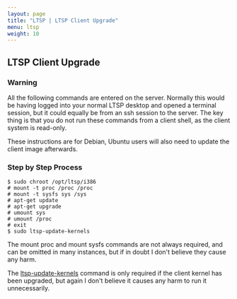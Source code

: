 ```yaml
---
layout: page
title: "LTSP | LTSP Client Upgrade"
menu: ltsp
weight: 10
---
```


## LTSP Client Upgrade

### Warning

All the following commands are entered on the server.  Normally this would be having logged into your normal LTSP desktop and opened a terminal session, but it could equally be from an ssh session to the server.  The key thing is that you do not run these commands from a client shell, as the client system is read-only.

These instructions are for Debian, Ubuntu users will also need to update the client image afterwards.  

### Step by Step Process

    $ sudo chroot /opt/ltsp/i386
    # mount -t proc /proc /proc
    # mount -t sysfs sys /sys
    # apt-get update
    # apt-get upgrade
    # umount sys
    # umount /proc
    # exit
    $ sudo ltsp-update-kernels

The mount proc and mount sysfs commands are not always required, and can be omitted in many instances, but if in doubt I don't believe they cause any harm.

The [ltsp-update-kernels](/ltsp/ltsp-update-kernels/) command is only required if the client kernel has been upgraded, but again I don't believe it causes any harm to run it unnecessarily.

